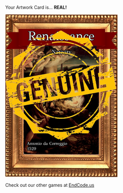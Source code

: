Your Artwork Card is... 
  **REAL!**
 
 ![alt text](ArtworNativity_Real[face,1].png?raw=true "Artwork Card")  
 
 
 
 
 
 Check out our other games at [EndCode.us](https://endcode.us/)